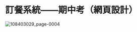 # 訂餐系統——期中考（網頁設計）
![108403029_page-0004](https://github.com/user-attachments/assets/c3917604-ebce-4949-a339-0d4d1d127db2)

